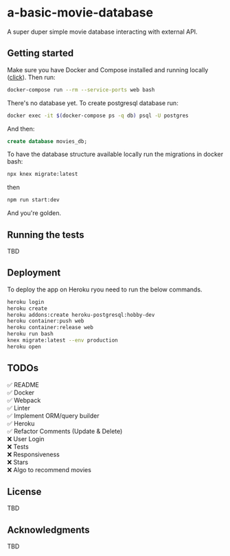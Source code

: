 # a-basic-movie-database

A super duper simple movie database interacting with external API.

## Getting started

Make sure you have Docker and Compose installed and running locally ([click](https://www.docker.com)). Then run:

```bash
docker-compose run --rm --service-ports web bash
```

There's no database yet. To create postgresql database run:

```bash
docker exec -it $(docker-compose ps -q db) psql -U postgres
```

And then:

```sql
create database movies_db;
```

To have the database structure available locally run the migrations in docker bash:

```bash
npx knex migrate:latest
```

then

```bash
npm run start:dev
```

And you're golden.

## Running the tests

TBD

## Deployment

To deploy the app on Heroku ryou need to run the below commands.

```bash
heroku login
heroku create
heroku addons:create heroku-postgresql:hobby-dev
heroku container:push web
heroku container:release web
heroku run bash
knex migrate:latest --env production
heroku open
```

## TODOs

✅ README\
✅ Docker\
✅ Webpack\
✅ Linter\
✅ Implement ORM/query builder\
✅ Heroku\
✅ Refactor Comments (Update & Delete)\
❌ User Login\
❌ Tests\
❌ Responsiveness\
❌ Stars\
❌ Algo to recommend movies

## License

TBD

## Acknowledgments

TBD
